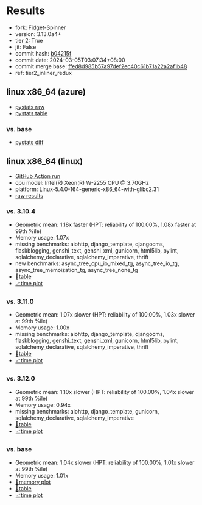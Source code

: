 # Results

- fork: Fidget-Spinner
- version: 3.13.0a4+
- tier 2: True
- jit: False
- commit hash: [b04215f](https://github.com/Fidget%2dSpinner/cpython/commit/b04215f)
- commit date: 2024-03-05T03:07:34+08:00
- commit merge base: [ffed8d985b57a97def2ec40c61b71a22a2af1b48](https://github.com/Fidget%2dSpinner/cpython/commit/ffed8d985b57a97def2ec40c61b71a22a2af1b48)
- ref: tier2_inliner_redux

## linux x86_64 (azure)

- [pystats raw](bm-20240305-azure-x86_64-Fidget%252dSpinner-tier2_inliner_redux-3.13.0a4%2B-b04215f-pystats.json)
- [pystats table](bm-20240305-azure-x86_64-Fidget%252dSpinner-tier2_inliner_redux-3.13.0a4%2B-b04215f-pystats.md)

### vs. base

- [pystats diff](bm-20240305-azure-x86_64-Fidget%252dSpinner-tier2_inliner_redux-3.13.0a4%2B-b04215f-pystats-vs-base.md)

## linux x86_64 (linux)

- [GitHub Action run](https://github.com/faster-cpython/benchmarking/actions/runs/8145881148)
- cpu model: Intel(R) Xeon(R) W-2255 CPU @ 3.70GHz
- platform: Linux-5.4.0-164-generic-x86_64-with-glibc2.31
- [raw results](bm-20240305-linux-x86_64-Fidget%252dSpinner-tier2_inliner_redux-3.13.0a4%2B-b04215f.json)

### vs. 3.10.4

- Geometric mean: 1.18x faster (HPT: reliability of 100.00%, 1.08x faster at 99th %ile)
- Memory usage: 1.07x
- missing benchmarks: aiohttp, django_template, djangocms, flaskblogging, genshi_text, genshi_xml, gunicorn, html5lib, pylint, sqlalchemy_declarative, sqlalchemy_imperative, thrift
- new benchmarks: async_tree_cpu_io_mixed_tg, async_tree_io_tg, async_tree_memoization_tg, async_tree_none_tg
- [📄table](bm-20240305-linux-x86_64-Fidget%252dSpinner-tier2_inliner_redux-3.13.0a4%2B-b04215f-vs-3.10.4.md)
- [📈time plot](bm-20240305-linux-x86_64-Fidget%252dSpinner-tier2_inliner_redux-3.13.0a4%2B-b04215f-vs-3.10.4.png)

### vs. 3.11.0

- Geometric mean: 1.07x slower (HPT: reliability of 100.00%, 1.03x slower at 99th %ile)
- Memory usage: 1.00x
- missing benchmarks: aiohttp, django_template, djangocms, flaskblogging, genshi_text, genshi_xml, gunicorn, html5lib, pylint, sqlalchemy_declarative, sqlalchemy_imperative, thrift
- [📄table](bm-20240305-linux-x86_64-Fidget%252dSpinner-tier2_inliner_redux-3.13.0a4%2B-b04215f-vs-3.11.0.md)
- [📈time plot](bm-20240305-linux-x86_64-Fidget%252dSpinner-tier2_inliner_redux-3.13.0a4%2B-b04215f-vs-3.11.0.png)

### vs. 3.12.0

- Geometric mean: 1.10x slower (HPT: reliability of 100.00%, 1.04x slower at 99th %ile)
- Memory usage: 0.94x
- missing benchmarks: aiohttp, django_template, gunicorn, sqlalchemy_declarative, sqlalchemy_imperative
- [📄table](bm-20240305-linux-x86_64-Fidget%252dSpinner-tier2_inliner_redux-3.13.0a4%2B-b04215f-vs-3.12.0.md)
- [📈time plot](bm-20240305-linux-x86_64-Fidget%252dSpinner-tier2_inliner_redux-3.13.0a4%2B-b04215f-vs-3.12.0.png)

### vs. base

- Geometric mean: 1.04x slower (HPT: reliability of 100.00%, 1.01x slower at 99th %ile)
- Memory usage: 1.01x
- [🧠memory plot](bm-20240305-linux-x86_64-Fidget%252dSpinner-tier2_inliner_redux-3.13.0a4%2B-b04215f-vs-base-mem.png)
- [📄table](bm-20240305-linux-x86_64-Fidget%252dSpinner-tier2_inliner_redux-3.13.0a4%2B-b04215f-vs-base.md)
- [📈time plot](bm-20240305-linux-x86_64-Fidget%252dSpinner-tier2_inliner_redux-3.13.0a4%2B-b04215f-vs-base.png)

